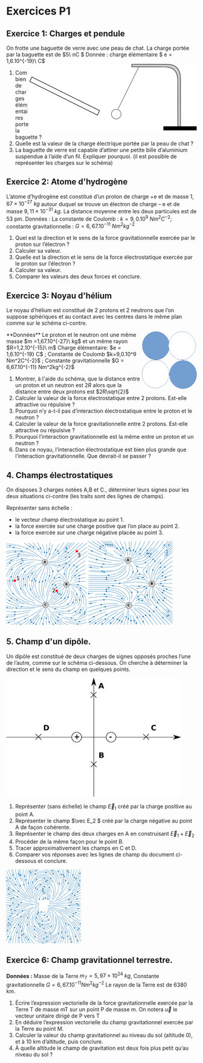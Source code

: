 
# Exercices P1

## Exercice 1: Charges et pendule

On frotte une baguette de verre avec une peau de chat. La charge portée par la baguette est de $5\ nC $
Donnée : charge élémentaire $ e = 1,6.10^{-19}\  C$<img align=right src=".\doc\charge_pendule.png" alt="charge_pendule" style="zoom:50%;" />

1.	Combien de charges élémentaires porte la baguette ? 
2.	Quelle est la valeur de la charge électrique portée par la peau de chat ?
3.	La baguette de verre est capable d’attirer une petite bille d’aluminium suspendue à l’aide d’un fil. Expliquer pourquoi. (il est possible de représenter les charges sur le schéma)



## Exercice 2: Atome d'hydrogène

L’atome d’hydrogène est constitué d’un proton de charge +e et de masse $1,67×10^{-27}\ kg$ autour duquel se trouve un électron de charge  – e et de masse $9,11×10^{-31}\ kg$. La distance moyenne entre les deux particules est de 53 pm.
Données : La constante de Coulomb : $k=9,0.10^9\  Nm^2C^{-2}$; constante gravitationnelle : $G=6,67.10^{-11}\ Nm^2kg^{-2}$

1.	Quel est la direction et le sens de la force gravitationnelle exercée par le proton sur l’électron ?
2.	Calculer sa valeur.
3.	Quelle est la direction et le sens de la force électrostatique exercée par le proton sur l’électron ?
4.	Calculer sa valeur.
5.	Comparer les valeurs des deux forces et conclure.

## Exercice 3: Noyau d'hélium

Le noyau d’hélium est constitué de 2 protons et 2 neutrons que l’on suppose sphériques et au contact avec les centres dans le même plan comme sur le schéma ci-contre. 

<img align=right src=".\doc\noyau_He.png" alt="noyau_He" style="zoom:50%;" />
**Données** Le proton et le neutron ont une même masse $m =1,67.10^{-27}\ kg$ et un même rayon $R=1,2.10^{-15}\ m$
Charge élémentaire: $e = 1,6.10^{-19} C$ ; Constante de Coulomb $k=9,0.10^9 Nm^2C^{-2}$ ; Constante gravitationnelle $G = 6,67.10^{-11} Nm^2kg^{-2}$ 

1. Montrer, à l'aide du schéma, que la distance entre un proton et un neutron est $2R$ alors que la distance entre deux protons est $2R\sqrt{2}$
1. Calculer la valeur de la force électrostatique entre 2 protons. Est-elle attractive ou répulsive ?
1. Pourquoi n’y a-t-il pas d’interaction électrostatique entre le proton et le neutron ?
1. Calculer la valeur de la force gravitationnelle entre 2 protons. Est-elle attractive ou répulsive ?
1. Pourquoi l’interaction gravitationnelle est la même entre un proton et un neutron ?
1. Dans ce noyau, l’interaction électrostatique est bien plus grande que l’interaction gravitationnelle. Que devrait-il se passer ?

## 4. Champs électrostatiques

On disposes 3 charges notées A,B et C., déterminer leurs signes pour les deux situations ci-contre (les traits sont des lignes de champs).

Représenter sans échelle :
- le vecteur champ électrostatique au point 1.
- la force exercée sur une charge positive que l’on place au point 2.
- la force exercée sur une charge négative placée au point 3.

![champ42](doc/champ42.png)<img src="doc/champ41.png" alt="champ41" style="zoom:100%;" />



## 5. Champ d'un dipôle.

Un dipôle est constitué de deux charges de signes opposés proches l’une de l’autre, comme sur le schéma ci-dessous. On cherche à déterminer la direction et le sens du champ en quelques points.

<img src="doc/Image6.png" alt="Image6" style="zoom:50%;" />

1. Représenter (sans échelle) le champ $\vec E_1$ créé par la charge positive au point A.
2. Représenter le champ $\vec E_2 $ créé par la charge négative au point A de façon     cohérente.
3. Représenter le champ des deux charges en A en construisant $\vec E_1 + \vec E_2$
4. Procéder de la même façon pour le point  B.
5. Tracer approximativement les champs en C et D.
6. Comparer vos réponses avec les lignes de champ du document ci-dessous et conclure.

![champ5](doc/champ5.png)

## Exercice 6: Champ gravitationnel terrestre.

**Données :** Masse de la Terre $m_T = 5,97×10^{24}\ kg$, Constante gravitationnelle 
$G = 6,67.10^{-11} Nm^2kg^{-2}$  Le rayon de la Terre est de 6380 km.

1. Écrire l’expression vectorielle de la force gravitationnelle exercée par la Terre T de masse mT sur un point P de masse m. On notera $\vec{u}$ le vecteur unitaire dirigé de P vers T
2. En déduire l’expression vectorielle du champ gravitationnel exercée par la Terre au point M.
3. Calculer la valeur du champ gravitationnel au niveau du sol (altitude 0), et à 10 km d’altitude, puis conclure.
4. À quelle altitude le champ de gravitation est deux fois plus petit qu’au niveau du sol ?

